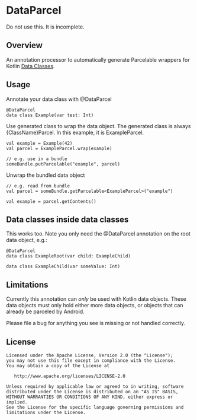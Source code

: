 # DataParcel

Do not use this. It is incomplete. 

## Overview

An annotation processor to automatically generate Parcelable wrappers for Kotlin [Data Classes](https://kotlinlang.org/docs/reference/data-classes.html).

## Usage

Annotate your data class with @DataParcel

```
@DataParcel
data class Example(var test: Int)
```

Use generated class to wrap the data object. The generated class is always {ClassName}Parcel. In this example, it is ExampleParcel.

```
val example = Example(42)
val parcel = ExampleParcel.wrap(example)

// e.g. use in a bundle
someBundle.putParcelable("example", parcel)
```

Unwrap the bundled data object

```
// e.g. read from bundle
val parcel = someBundle.getParcelable<ExampleParcel>("example")

val example = parcel.getContents()
```

## Data classes inside data classes

This works too. Note you only need the @DataParcel annotation on the root data object, e.g.:

```
@DataParcel
data class ExampleRoot(var child: ExampleChild)

data class ExampleChild(var someValue: Int)
```

## Limitations

Currently this annotation can _only_ be used with Kotlin data objects. These data objects must only hold either more data objects, or objects that can already be parceled by Android. 

Please file a bug for anything you see is missing or not handled correctly.

## License

    Licensed under the Apache License, Version 2.0 (the "License");
    you may not use this file except in compliance with the License.
    You may obtain a copy of the License at

       http://www.apache.org/licenses/LICENSE-2.0

    Unless required by applicable law or agreed to in writing, software
    distributed under the License is distributed on an "AS IS" BASIS,
    WITHOUT WARRANTIES OR CONDITIONS OF ANY KIND, either express or implied.
    See the License for the specific language governing permissions and
    limitations under the License.

